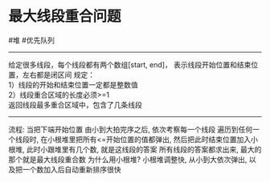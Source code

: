 # 最大线段重合问题

#堆 
#优先队列 


---

给定很多线段，每个线段都有两个数组[start, end]，
表示线段开始位置和结束位置，左右都是闭区间
规定：  
1）线段的开始和结束位置一定都是整数值  
2）线段重合区域的长度必须>=1  
返回线段最多重合区域中，包含了几条线段  

---

流程:
当把下端开始位置 由小到大拍完序之后, 依次考察每一个线段
遍历到任何一个线段时, 在小根堆里把所有<=开始位置的值都弹出, 
然后把此时结束位置加入小根堆, 此时小跟堆里有几个数, 就是这线段的答案
所有线段的答案都求出来, 最大的那个就是最大线段重合数
为什么用小根堆?
  小根堆调整快, 从小到大依次弹出, 以及把一个数加入后自动重新排序很快